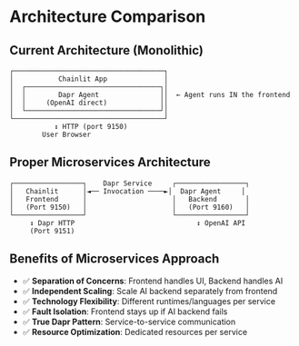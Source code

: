 # Architecture Comparison

## Current Architecture (Monolithic)
```
┌─────────────────────────────────────┐
│           Chainlit App              │
│  ┌─────────────────────────────────┐│
│  │        Dapr Agent               ││  ← Agent runs IN the frontend
│  │     (OpenAI direct)             ││
│  └─────────────────────────────────┘│
└─────────────────────────────────────┘
           ↕ HTTP (port 9150)
        User Browser
```

## Proper Microservices Architecture
```
┌─────────────────┐    Dapr Service     ┌─────────────────┐
│   Chainlit      │◄── Invocation ────►│  Dapr Agent     │
│   Frontend      │                     │   Backend       │
│   (Port 9150)   │                     │   (Port 9160)   │
└─────────────────┘                     └─────────────────┘
     ↕ Dapr HTTP                              ↕ OpenAI API
     (Port 9151)
```

## Benefits of Microservices Approach
- ✅ **Separation of Concerns**: Frontend handles UI, Backend handles AI
- ✅ **Independent Scaling**: Scale AI backend separately from frontend
- ✅ **Technology Flexibility**: Different runtimes/languages per service
- ✅ **Fault Isolation**: Frontend stays up if AI backend fails
- ✅ **True Dapr Pattern**: Service-to-service communication
- ✅ **Resource Optimization**: Dedicated resources per service

